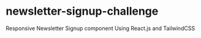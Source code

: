 # newsletter-signup-challenge
Responsive Newsletter Signup component Using React.js and TailwindCSS
